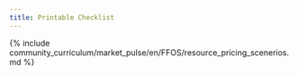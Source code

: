 ```yaml
---
title: Printable Checklist
---
```

{% include community_curriculum/market_pulse/en/FFOS/resource_pricing_scenerios.md %}